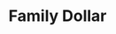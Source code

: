 ---
title: "Family Dollar"
url: /philadelphia/family-dollar-west-lehigh-avenue/
shop: variety store
---